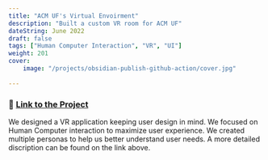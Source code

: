 ```yaml
---
title: "ACM UF's Virtual Envoirment"
description: "Built a custom VR room for ACM UF"
dateString: June 2022
draft: false
tags: ["Human Computer Interaction", "VR", "UI"]
weight: 201
cover:
    image: "/projects/obsidian-publish-github-action/cover.jpg"
    
---
```

### 🔗 [Link to the Project](https://sites.google.com/ufl.edu/fishbowlacm/home)

We designed a VR application keeping user design in mind. We focused on Human Computer interaction to maximize user experience. We created multiple personas to help us better understand user needs. A more detailed discription can be found on the link above.